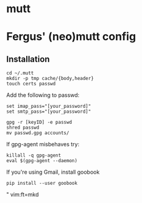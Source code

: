 mutt
====

# Fergus' (neo)mutt config 

## Installation
```
cd ~/.mutt
mkdir -p tmp cache/{body,header}
touch certs passwd
```

Add the following to passwd:
```
set imap_pass="[your_password]"
set smtp_pass="[your_password]"
```

```
gpg -r [keyID] -e passwd
shred passwd
mv passwd.gpg accounts/
```

If gpg-agent misbehaves try:
```
killall -q gpg-agent
eval $(gpg-agent --daemon)
```

If you're using Gmail, install goobook
```
pip install --user goobook
```

" vim:ft=mkd
